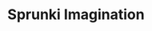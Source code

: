 ---
slug: sprunki-imagination-2506
title: Sprunki Imagination
description: "Sprunki Imagination is an exciting online game. Play for free directly in your browser!"
icon: /images/popular_mods/Sprunki Imagination.png
url: https://wowtbc.net/sprunkin/sprunki-imagination/index.html
previewImage: /images/popular_mods/Sprunki Imagination.png
type: popular mods

# SEO配置
seo:
  title: "Sprunki Imagination - Play Free Online Game | Fun Browser Games"
  description: "Sprunki Imagination - Play this fun online game for free in your browser. No download required!"
  ogImage: "/images/popular_mods/Sprunki Imagination.png"
  keywords: "sprunki-imagination-2506, online game, browser game, free game, popular mods game, play online"

videoUrls:
  - https://www.youtube.com/embed/example1
  - https://www.youtube.com/embed/example2

whyPlay:
  title: "Why Play Sprunki Imagination?"
  items:
    - "Immersive Gameplay: Sprunki Imagination offers an engaging and immersive gaming experience that will keep you entertained for hours"
    - "Challenging Levels: Test your skills with increasingly difficult challenges and obstacles"
    - "Beautiful Graphics: Enjoy stunning visuals and smooth animations that bring the game world to life"
    - "Regular Updates: New content and features are added regularly to keep the game fresh and exciting"
    - "Free to Play: Experience all the fun without spending a penny"
    - "Community Features: Connect with other players, share strategies, and compete for high scores"
    - "Cross-Platform: Play on any device with a web browser, no downloads required"

features:
  title: "Key Features of Sprunki Imagination"
  image: "/images/popular_mods/Sprunki Imagination.png"
  items:
    - "Intuitive Controls: Easy to learn controls make Sprunki Imagination accessible for players of all skill levels"
    - "Multiple Game Modes: Enjoy various gameplay options that provide different challenges and experiences"
    - "Character Customization: Personalize your gaming experience with unique characters and items"
    - "Achievement System: Complete special tasks to earn rewards and recognition"
    - "Leaderboards: Compete with players worldwide and see who can achieve the highest scores"

characteristics:
  title: "Game Characteristics"
  image: "/images/popular_mods/Sprunki Imagination.png"
  items:
    - "Genre: Popular mods game with elements of strategy and skill"
    - "Difficulty: Suitable for both casual gamers and those seeking a challenge"
    - "Play Time: Quick sessions or extended gameplay, depending on your preference"
    - "Art Style: Vibrant and engaging visuals that enhance the gaming experience"
    - "Sound Design: Immersive audio that complements the gameplay perfectly"

info: "Sprunki Imagination is an exciting online game that offers players a unique and engaging gaming experience. With its intuitive controls, stunning visuals, and challenging gameplay, Sprunki Imagination provides hours of entertainment for players of all ages and skill levels. Whether you're looking for a quick gaming session during a break or an extended play session, Sprunki Imagination delivers an immersive experience that will keep you coming back for more. The game features multiple levels of increasing difficulty, ensuring that players are constantly challenged as they progress. With regular updates adding new content and features, Sprunki Imagination remains fresh and exciting, providing endless entertainment options for its growing community of players."

howToPlayIntro: "Welcome to Sprunki Imagination! This guide will walk you through the basics and help you master the game. Whether you're a beginner or looking to improve your skills, these tips and instructions will enhance your gaming experience."

howToPlaySteps:
  - title: "Getting Started"
    description: "Begin your Sprunki Imagination adventure by familiarizing yourself with the controls. Use your keyboard or mouse to navigate through the game interface. The tutorial will guide you through the basic mechanics and help you understand the objectives."
  - title: "Understanding the Objectives"
    description: "In Sprunki Imagination, your main goal is to progress through levels by completing specific objectives. Each level presents unique challenges that require different strategies and approaches."
  - title: "Mastering the Controls"
    description: "Practice using the controls to improve your precision and reaction time. Sprunki Imagination requires quick reflexes and strategic thinking to overcome obstacles and defeat opponents."
  - title: "Utilizing Power-ups"
    description: "Collect power-ups throughout the game to enhance your abilities and overcome difficult challenges. Each power-up offers unique advantages that can be crucial for success."
  - title: "Developing Strategies"
    description: "As you progress in Sprunki Imagination, develop effective strategies for different scenarios. Analyze patterns, anticipate challenges, and adapt your approach to maximize your performance."

faq:
  title: "Frequently Asked Questions about Sprunki Imagination"
  items:
    - question: "Is Sprunki Imagination free to play?"
      answer: "Yes, Sprunki Imagination is completely free to play directly in your web browser. No downloads or purchases are required to enjoy the full game experience."
    - question: "Can I play Sprunki Imagination on mobile devices?"
      answer: "Yes, Sprunki Imagination is optimized for both desktop and mobile play. You can enjoy the game on any device with a web browser and internet connection."
    - question: "Are there any in-game purchases?"
      answer: "While Sprunki Imagination is free to play, there may be optional in-game purchases available for cosmetic items or additional features that don't affect core gameplay."
    - question: "How often is Sprunki Imagination updated?"
      answer: "The developers regularly update Sprunki Imagination with new content, features, and improvements based on player feedback and game performance."
    - question: "Can I play Sprunki Imagination offline?"
      answer: "Currently, Sprunki Imagination requires an internet connection to play as it's a browser-based online game."
    - question: "Is Sprunki Imagination suitable for children?"
      answer: "Yes, Sprunki Imagination is designed to be family-friendly and suitable for players of all ages."
    - question: "How do I report bugs or issues?"
      answer: "If you encounter any problems while playing Sprunki Imagination, you can report them through the game's support page or contact the developers directly through their website."
    - question: "Still Have Questions?"
      answer: "If you have additional questions about Sprunki Imagination that aren't covered in this FAQ, please visit our support center or contact our customer service team for assistance."
---